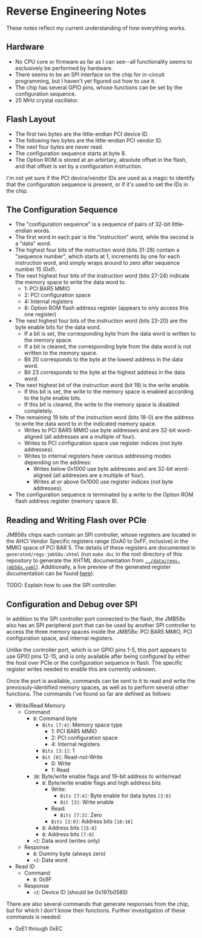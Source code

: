 # Reverse Engineering Notes

These notes reflect my current understanding of how everything works.


## Hardware

- No CPU core or firmware as far as I can see--all functionality seems to
  exclusively be performed by hardware.
- There seems to be an SPI interface on the chip for in-circuit programming, but
  I haven't yet figured out how to use it.
- The chip has several GPIO pins, whose functions can be set by the
  configuration sequence.
- 25 MHz crystal oscillator.


## Flash Layout

- The first two bytes are the little-endian PCI device ID.
- The following two bytes are the little-endian PCI vendor ID.
- The next four bytes are never read.
- The configuration sequence starts at byte 8.
- The Option ROM is stored at an arbirtary, absolute offset in the flash, and
  that offset is set by a configuration instruction.

I'm not yet sure if the PCI device/vendor IDs are used as a magic to identify
that the configuration sequence is present, or if it's used to set the IDs in
the chip.


## The Configuration Sequence

- The "configuration sequence" is a sequence of pairs of 32-bit little-endian
  words.
- The first word in each pair is the "instruction" word, while the second is a
  "data" word.
- The highest four bits of the instruction word (bits 31-28) contain a
  "sequence number", which starts at 1, increments by one for each instruction
  word, and simply wraps around to zero after sequence number 15 (0xf).
- The next highest four bits of the instruction word (bits 27-24) indicate the
  memory space to write the data word to.
  - 1: PCI BAR5 MMIO
  - 2: PCI configuration space
  - 4: Internal registers
  - 8: Option ROM flash address register (appears to only access this one
    register)
- The next highest four bits of the instruction word (bits 23-20) are the byte
  enable bits for the data word.
  - If a bit is set, the corresponding byte from the data word is written to the
    memory space.
  - If a bit is cleared, the corresponding byte from the data word is not
    written to the memory space.
  - Bit 20 corresponds to the byte at the lowest address in the data word.
  - Bit 23 corresponds to the byte at the highest address in the data word.
- The next highest bit of the instruction word (bit 19) is the write enable.
  - If this bit is set, the write to the memory space is enabled according to
    the byte enable bits.
  - If this bit is cleared, the write to the memory space is disabled
    completely.
- The remaining 19 bits of the instruction word (bits 18-0) are the address to
  write the data word to in the indicated memory space.
  - Writes to PCI BAR5 MMIO use byte addresses and are 32-bit word-aligned (all
    addresses are a multiple of four).
  - Writes to PCI configuration space use register indices (not byte addresses).
  - Writes to internal registers have various addressing modes depending on the
    address:
    - Writes below 0x1000 use byte addresses and are 32-bit word-aligned (all
      addresses are a multiple of four).
    - Writes at or above 0x1000 use register indices (not byte addresses).
- The configuration sequence is terminated by a write to the Option ROM flash
  address register (memory space 8).


## Reading and Writing Flash over PCIe

JMB58x chips each contain an SPI controller, whose registers are located in the
AHCI Vendor Specific registers range (0xA0 to 0xFF, inclusive) in the MMIO space
of PCI BAR 5. The details of these registers are documented in
`generated/regs-jmb58x.xhtml` (run `make doc` in the root directory of this
repository to generate the XHTML documentation from
[`../data/regs-jmb58x.yaml`](../data/regs-jmb58x.yaml)). Additionally, a live
preview of the generated register documentation can be found
[here][htmlpreview]).

TODO: Explain how to use the SPI controller.


## Configuration and Debug over SPI

In addition to the SPI controller port connected to the flash, the JMB58x also
has an SPI peripheral port that can be used by another SPI controller to access
the three memory spaces inside the JMB58x: PCI BAR5 MMIO, PCI configuration
space, and internal registers.

Unlike the controller port, which is on GPIO pins 1-5, this port appears to use
GPIO pins 12-15, and is only available after being configured by either the host
over PCIe or the configuration sequence in flash. The specific register writes
needed to enable this are currently unknown.

Once the port is available, commands can be sent to it to read and write the
previosuly-identified memory spaces, as well as to perform several other
functions. The commands I've found so far are defined as follows:

- Write/Read Memory
  - Command
    - `B`: Command byte
      - `Bits [7:4]`: Memory space type
        - 1: PCI BAR5 MMIO
        - 2: PCI configuration space
        - 4: Internal registers
      - `Bits [3:1]`: 1
      - `Bit [0]`: Read-not-Write
        - 0: Write
        - 1: Read
    - `3B`: Byte/write enable flags and 19-bit address to write/read
      - `B`: Byte/write enable flags and high address bits
        - Write:
          - `Bits [7:4]`: Byte enable for data bytes `[3:0]`
          - `Bit [3]`: Write enable
        - Read:
          - `Bits [7:3]`: Zero
        - `Bits [2:0]`: Address bits `[18:16]`
      - `B`: Address bits `[15:8]`
      - `B`: Address bits `[7:0]`
    - `<I`: Data word (writes only)
  - Response
    - `B`: Dummy byte (always zero)
    - `<I`: Data word
- Read ID
  - Command
    - `B`: 0x9F
  - Response
    - `<I`: Device ID (should be 0x197b0585)

There are also several commands that generate responses from the chip, but for
which I don't know their functions. Further investigation of these commands is
needed:

- 0xE1 through 0xEC


[htmlpreview]: https://htmlpreview.github.io/?https://github.com/cyrozap/jmb58x-re/blob/master/tools/doc-preview.html
